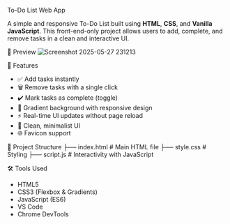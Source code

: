  To-Do List Web App

A simple and responsive To-Do List built using **HTML**, **CSS**, and **Vanilla JavaScript**. This front-end-only project allows users to add, complete, and remove tasks in a clean and interactive UI.


 📸 Preview
![Screenshot 2025-05-27 231213](https://github.com/user-attachments/assets/54eb6054-d7c5-416b-824a-9d56042d7766)



🚀 Features
- ✅ Add tasks instantly
- 🗑 Remove tasks with a single click
- ✔️ Mark tasks as complete (toggle)
- 🎨 Gradient background with responsive design
- ⚡ Real-time UI updates without page reload
- 📌 Clean, minimalist UI
- 🌐 Favicon support


📂 Project Structure
├── index.html # Main HTML file
├── style.css # Styling
├── script.js # Interactivity with JavaScript


🛠 Tools Used
- HTML5
- CSS3 (Flexbox & Gradients)
- JavaScript (ES6)
- VS Code
- Chrome DevTools
